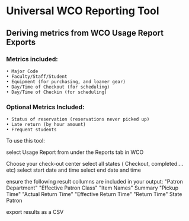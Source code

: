 # Universal WCO Reporting Tool
## Deriving metrics from WCO Usage Report Exports

### Metrics included:
    • Major Code
    • Faculty/Staff/Student
    • Equipment (for purchasing, and loaner gear)
    • Day/Time of Checkout (for scheduling)
    • Day/Time of Checkin (for scheduling)

### Optional Metrics Included:
    • Status of reservation (reservations never picked up)
    • Late return (by hour amount)
    • Frequent students
    
    

To use this tool:

select Usage Report from under the Reports tab in WCO

Choose your check-out center
select all states ( Checkout, completed.... etc)
select start date and time
select end date and time

ensure the following result collumns are included in your output:
    "Patron Department"
    "Effective Patron Class"
    "Item Names"
    Summary
    "Pickup Time"
    "Actual Return Time"
    "Effective Return Time"
    "Return Time"
    State 
    Patron

export results as a CSV